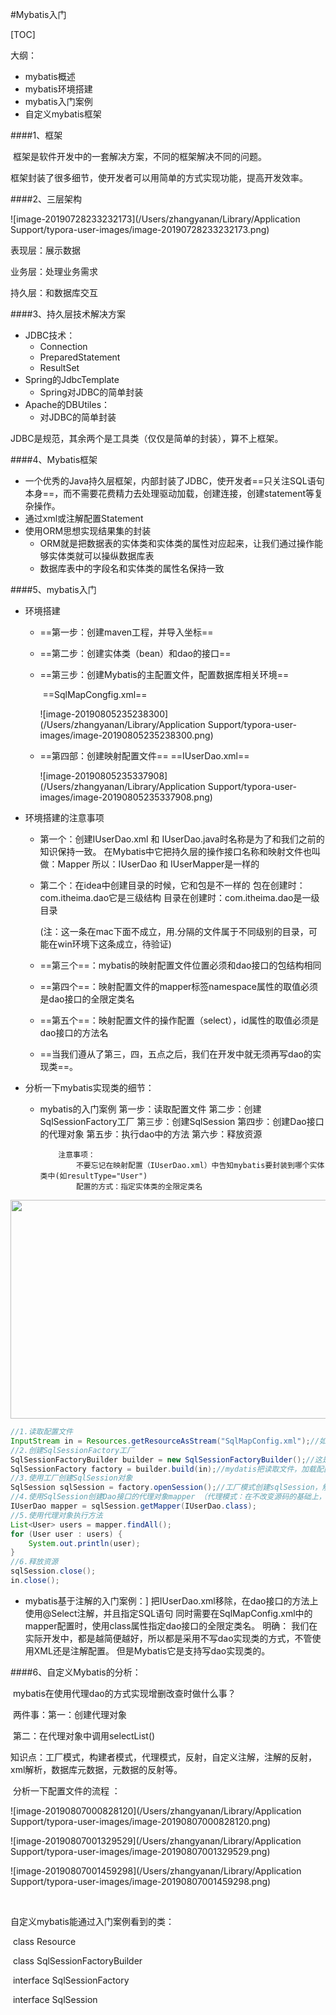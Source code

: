 

#Mybatis入门

[TOC]

大纲：

- mybatis概述
- mybatis环境搭建
- mybatis入门案例
- 自定义mybatis框架

####1、框架

​	框架是软件开发中的一套解决方案，不同的框架解决不同的问题。

​	框架封装了很多细节，使开发者可以用简单的方式实现功能，提高开发效率。

####2、三层架构

![image-20190728233232173](/Users/zhangyanan/Library/Application Support/typora-user-images/image-20190728233232173.png)

表现层：展示数据

业务层：处理业务需求

持久层：和数据库交互

####3、持久层技术解决方案

- JDBC技术：
  - Connection
  - PreparedStatement
  - ResultSet
- Spring的JdbcTemplate
  - Spring对JDBC的简单封装
- Apache的DBUtiles：
  - 对JDBC的简单封装

JDBC是规范，其余两个是工具类（仅仅是简单的封装），算不上框架。

####4、Mybatis框架

- 一个优秀的Java持久层框架，内部封装了JDBC，使开发者==只关注SQL语句本身==，而不需要花费精力去处理驱动加载，创建连接，创建statement等复杂操作。
- 通过xml或注解配置Statement
- 使用ORM思想实现结果集的封装
  - ORM就是把数据表的实体类和实体类的属性对应起来，让我们通过操作能够实体类就可以操纵数据库表
  - 数据库表中的字段名和实体类的属性名保持一致

####5、mybatis入门

- 环境搭建

  - ==第一步：创建maven工程，并导入坐标==

  - ==第二步：创建实体类（bean）和dao的接口==

  - ==第三步：创建Mybatis的主配置文件，配置数据库相关环境==

    ​		      	==SqlMapCongfig.xml==

    ![image-20190805235238300](/Users/zhangyanan/Library/Application Support/typora-user-images/image-20190805235238300.png)

  - ==第四部：创建映射配置文件==
    				==IUserDao.xml==

    ![image-20190805235337908](/Users/zhangyanan/Library/Application Support/typora-user-images/image-20190805235337908.png)

- 环境搭建的注意事项

  - 第一个：创建IUserDao.xml 和 IUserDao.java时名称是为了和我们之前的知识保持一致。
    		在Mybatis中它把持久层的操作接口名称和映射文件也叫做：Mapper
    		所以：IUserDao 和 IUserMapper是一样的

  - 第二个：在idea中创建目录的时候，它和包是不一样的
    		包在创建时：com.itheima.dao它是三级结构
    		目录在创建时：com.itheima.dao是一级目录

    ​		(注：这一条在mac下面不成立，用.分隔的文件属于不同级别的目录，可能在win环境下这条成立，待验证)

  - ==第三个==：mybatis的映射配置文件位置必须和dao接口的包结构相同

  - ==第四个==：映射配置文件的mapper标签namespace属性的取值必须是dao接口的全限定类名

  - ==第五个==：映射配置文件的操作配置（select），id属性的取值必须是dao接口的方法名

  - ==当我们遵从了第三，四，五点之后，我们在开发中就无须再写dao的实现类==。

- 分析一下mybatis实现类的细节：

  - mybatis的入门案例
    		第一步：读取配置文件
    		第二步：创建SqlSessionFactory工厂
    		第三步：创建SqlSession
    		第四步：创建Dao接口的代理对象
    		第五步：执行dao中的方法
    		第六步：释放资源

    		注意事项：
    			不要忘记在映射配置（IUserDao.xml）中告知mybatis要封装到哪个实体类中(如resultType="User")
    			配置的方式：指定实体类的全限定类名

<img src="/Users/zhangyanan/Library/Application Support/typora-user-images/image-20190729235237658.png" style="height:350px;width:1000px" >

```java
//1.读取配置文件
InputStream in = Resources.getResourceAsStream("SqlMapConfig.xml");//如果路径出问题怎么办？
//2.创建SqlSessionFactory工厂
SqlSessionFactoryBuilder builder = new SqlSessionFactoryBuilder();//这是个什么玩意？为啥不直接new SqlSessionFactory的实现类，而要用这个builder来创建呢？  答：构建者模式
SqlSessionFactory factory = builder.build(in);//mydatis把读取文件，加载配置，创建工厂类的步骤全部封装起来
//3.使用工厂创建SqlSession对象
SqlSession sqlSession = factory.openSession();//工厂模式创建sqlSession，解耦，当创建新的子类的时候，不需要改变源码
//4.使用SqlSession创建Dao接口的代理对象mapper （代理模式：在不改变源码的基础上，对类进行增强）
IUserDao mapper = sqlSession.getMapper(IUserDao.class);
//5.使用代理对象执行方法
List<User> users = mapper.findAll();
for (User user : users) {
    System.out.println(user);
}
//6.释放资源
sqlSession.close();
in.close();
```

- mybatis基于注解的入门案例：]
  			把IUserDao.xml移除，在dao接口的方法上使用@Select注解，并且指定SQL语句
  			同时需要在SqlMapConfig.xml中的mapper配置时，使用class属性指定dao接口的全限定类名。
  	明确：
  		我们在实际开发中，都是越简便越好，所以都是采用不写dao实现类的方式，不管使用XML还是注解配置。
  		但是Mybatis它是支持写dao实现类的。



####6、自定义Mybatis的分析：

​		mybatis在使用代理dao的方式实现增删改查时做什么事？

​			两件事：第一：创建代理对象

​				       第二：在代理对象中调用selectList()

知识点：工厂模式，构建者模式，代理模式，反射，自定义注解，注解的反射，xml解析，数据库元数据，元数据的反射等。

​		分析一下配置文件的流程 ：

![image-20190807000828120](/Users/zhangyanan/Library/Application Support/typora-user-images/image-20190807000828120.png)

![image-20190807001329529](/Users/zhangyanan/Library/Application Support/typora-user-images/image-20190807001329529.png)

![image-20190807001459298](/Users/zhangyanan/Library/Application Support/typora-user-images/image-20190807001459298.png)

​	

自定义mybatis能通过入门案例看到的类：

​		class Resource

​		class SqlSessionFactoryBuilder

​		interface SqlSessionFactory

​		interface SqlSession